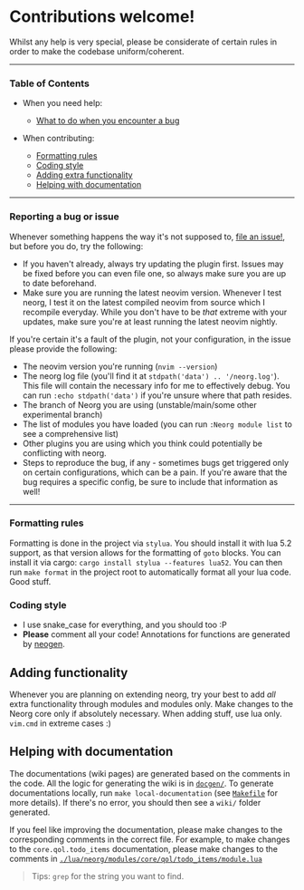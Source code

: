# Contributions welcome!
Whilst any help is very special, please be considerate of certain rules in order to make the codebase uniform/coherent.

---
### Table of Contents

- When you need help:
  - [What to do when you encounter a bug](#reporting-a-bug-or-issue)

- When contributing:
  - [Formatting rules](#formatting-rules)
  - [Coding style](#coding-style)
  - [Adding extra functionality](#adding-functionality)
  - [Helping with documentation](#helping-with-documentation)
---

### Reporting a bug or issue
Whenever something happens the way it's not supposed to, [file an issue!](https://github.com/nvim-neorg/neorg/issues/new/choose), but before you do, try the following:
- If you haven't already, always try updating the plugin first. Issues may be fixed before you can even file one, so always make sure you are up to date beforehand.
- Make sure you are running the latest neovim version. Whenever I test neorg, I test it on the latest compiled neovim from source which I recompile everyday. While you don't have to be *that* extreme with your updates, make sure you're at least running the latest neovim nightly.

If you're certain it's a fault of the plugin, not your configuration, in the issue please provide the following:
- The neovim version you're running (`nvim --version`)
- The neorg log file (you'll find it at `stdpath('data') .. '/neorg.log'`). This file will contain the necessary info for me to effectively debug.
  You can run `:echo stdpath('data')` if you're unsure where that path resides.
- The branch of Neorg you are using (unstable/main/some other experimental branch)
- The list of modules you have loaded (you can run `:Neorg module list` to see a comprehensive list)
- Other plugins you are using which you think could potentially be conflicting with neorg.
- Steps to reproduce the bug, if any - sometimes bugs get triggered only on certain configurations, which can be a pain. If you're aware that the bug requires a specific config, be sure to include that information as well!

---

### Formatting rules
Formatting is done in the project via `stylua`. You should install it with lua 5.2 support, as that
version allows for the formatting of `goto` blocks. You can install it via cargo: `cargo install stylua --features lua52`.
You can then run `make format` in the project root to automatically format all your lua code. Good stuff.

### Coding style
- I use snake_case for everything, and you should too :P
- **Please** comment all your code! Annotations for functions are generated by [neogen](https://github.com/danymat/neogen).

<!--### Modules
- When creating a module, add a comment up top as seen [here](/lua/neorg/modules/core/autocommands/module.lua) and [here](/lua/neorg/modules/core/keybinds/module.lua)
- Add a general description of what the module does at the top and provide a `USAGE:` block describing how to use the module
- Try to only access neorg data through functions, not through tables (e.g. don't access parts of `neorg.modules.loaded_modules` you're not supposed to - if anything only access the public fields exposed by other modules). Use the API as much as possible.
TODO: Make this reference our new "top comment" style.
-->

## Adding functionality
Whenever you are planning on extending neorg, try your best to add *all* extra functionality through modules and modules only. Make changes to the Neorg core only if absolutely necessary.
When adding stuff, use lua only. `vim.cmd` in extreme cases :)

## Helping with documentation
The documentations (wiki pages) are generated based on the comments in the code. All the logic for generating the wiki is in [`docgen/`](../docgen/).
To generate documentations locally, run `make local-documentation` (see [`Makefile`](../Makefile) for more details). If there's no error, you should then see a `wiki/` folder generated.

If you feel like improving the documentation, please make changes to the corresponding comments in the correct file. For example, to make changes to the `core.qol.todo_items` documentation, please make changes to the comments in [`./lua/neorg/modules/core/qol/todo_items/module.lua`](../lua/neorg/modules/core/qol/todo_items/module.lua)

> Tips: `grep` for the string you want to find.
